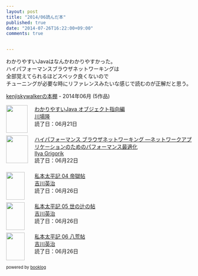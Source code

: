 ```yaml
---
layout: post
title: "2014/06読んだ本"
published: true
date: "2014-07-26T16:22:00+09:00"
comments: true


---
```


わかりやすいJavaはなんかわかりやすかった。  
ハイパフォーマンスブラウザネットワーキングは  
全部覚えてられるほどスペック良くないので  
チューニングが必要な時にリファレンスみたいな感じで読むのが正解だと思う。  
  
<div style="margin-bottom:15px;"><a href="http://booklog.jp/users/kenjiskywalker" target="_blank">kenjiskywalkerの本棚</a> - 2014年06月 (5作品)</div><div style="margin-bottom:5px;"><div style="width:75px;height:75px;float:left;margin-right:2px;"><a href="http://booklog.jp/item/1/B00HKDWP58" target="_blank"><img src="http://ecx.images-amazon.com/images/I/510BA3W5WLL._SL75_.jpg" width="58" height="75" alt="" /></a></div><div><a href="http://booklog.jp/item/1/B00HKDWP58" target="_blank">わかりやすいJava オブジェクト指向編</a><br /><a href="http://booklog.jp/author/%E5%B7%9D%E5%A0%B4%E9%9A%86" target="_blank">川場隆</a><br />読了日：06月21日<br /></div><br style="clear:both;" /></div><div style="margin-bottom:5px;"><div style="width:75px;height:75px;float:left;margin-right:2px;"><a href="http://booklog.jp/item/1/4873116767" target="_blank"><img src="http://ecx.images-amazon.com/images/I/51x2sA8N%2BTL._SL75_.jpg" width="59" height="75" alt="" /></a></div><div><a href="http://booklog.jp/item/1/4873116767" target="_blank">ハイパフォーマンス ブラウザネットワーキング ―ネットワークアプリケーションのためのパフォーマンス最適化</a><br /><a href="http://booklog.jp/author/Ilya+Grigorik" target="_blank">Ilya Grigorik</a><br />読了日：06月22日<br /></div><br style="clear:both;" /></div><div style="margin-bottom:5px;"><div style="width:75px;height:75px;float:left;margin-right:2px;"><a href="http://booklog.jp/item/1/B00G3QSM5U" target="_blank"><img src="http://ecx.images-amazon.com/images/I/51kl8YTyY%2BL._SL75_.jpg" width="50" height="75" alt="" /></a></div><div><a href="http://booklog.jp/item/1/B00G3QSM5U" target="_blank">私本太平記 04 帝獄帖</a><br /><a href="http://booklog.jp/author/%E5%90%89%E5%B7%9D%E8%8B%B1%E6%B2%BB" target="_blank">吉川英治</a><br />読了日：06月26日<br /></div><br style="clear:both;" /></div><div style="margin-bottom:5px;"><div style="width:75px;height:75px;float:left;margin-right:2px;"><a href="http://booklog.jp/item/1/B00G3QUOQU" target="_blank"><img src="http://ecx.images-amazon.com/images/I/512Pbog6cML._SL75_.jpg" width="50" height="75" alt="" /></a></div><div><a href="http://booklog.jp/item/1/B00G3QUOQU" target="_blank">私本太平記 05 世の辻の帖</a><br /><a href="http://booklog.jp/author/%E5%90%89%E5%B7%9D%E8%8B%B1%E6%B2%BB" target="_blank">吉川英治</a><br />読了日：06月26日<br /></div><br style="clear:both;" /></div><div style="margin-bottom:5px;"><div style="width:75px;height:75px;float:left;margin-right:2px;"><a href="http://booklog.jp/item/1/B00G3QWOW2" target="_blank"><img src="http://ecx.images-amazon.com/images/I/51TeXZ56ALL._SL75_.jpg" width="50" height="75" alt="" /></a></div><div><a href="http://booklog.jp/item/1/B00G3QWOW2" target="_blank">私本太平記 06 八荒帖</a><br /><a href="http://booklog.jp/author/%E5%90%89%E5%B7%9D%E8%8B%B1%E6%B2%BB" target="_blank">吉川英治</a><br />読了日：06月26日<br /></div><br style="clear:both;" /></div><div style="margin:10px 0;font-size:80%;">powered by <a href="http://booklog.jp" target="_blank">booklog</a></div>  
  
